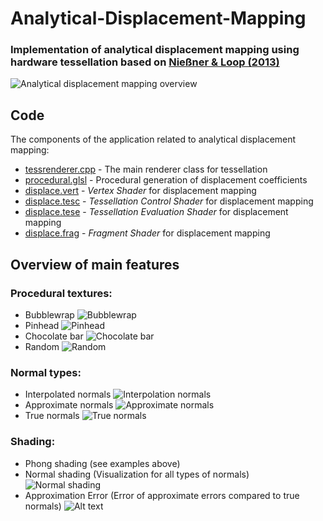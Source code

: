 # Analytical-Displacement-Mapping
### Implementation of analytical displacement mapping using hardware tessellation based on [Nießner & Loop (2013)](https://dl.acm.org/doi/10.1145/2487228.2487234)
![Analytical displacement mapping overview](images/overview-scaled.png)

## Code
The components of the application related to analytical displacement mapping:
- [tessrenderer.cpp](source/renderers/tessrenderer.cpp) - The main renderer class for tessellation
- [procedural.glsl](source/shaders/procedural.glsl) - Procedural generation of displacement coefficients
- [displace.vert](source/shaders/displace.vert) - *Vertex Shader* for displacement mapping
- [displace.tesc](source/shaders/displace.tesc) - *Tessellation Control Shader* for displacement mapping
- [displace.tese](source/shaders/displace.tese) - *Tessellation Evaluation Shader* for displacement mapping
- [displace.frag](source/shaders/displace.frag) - *Fragment Shader* for displacement mapping

## Overview of main features

### Procedural textures:
- Bubblewrap
![Bubblewrap](images/bubblewrap-displacement.png)
- Pinhead
![Pinhead](images/pinhead-displacement.png)
- Chocolate bar
![Chocolate bar](images/chocolatebar-displacement.png)
- Random
![Random](images/random-displacement.png)
### Normal types:
- Interpolated normals
![Interpolation normals](images/interpolated-normals.png)
- Approximate normals
![Approximate normals](images/approximate-normals.png)
- True normals
![True normals](images/true-normals.png)

### Shading:
- Phong shading (see examples above)
- Normal shading (Visualization for all types of normals)
![Normal shading](images/normals-shading.png)
- Approximation Error (Error of approximate errors compared to true normals)
![Alt text](images/approximation-error.png)